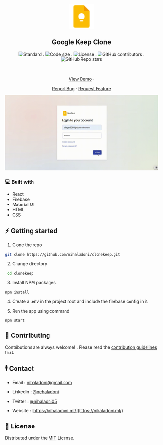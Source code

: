 <!-- PROJECT LOGO -->
<br />
<div align="center">
  <a href="https://github.com/nihaladoni/clonekeep">

<img src="https://raw.githubusercontent.com/nihaladoni/clonekeep/master/src/images/logo.png" alt="Logo" width="80" height="80" />

</a>

<h2 align="center">Google Keep Clone</h2>

<!-- Shields -->
  <div align="center">
    <a href="https://standardjs.com">
      <img src="https://img.shields.io/badge/code%20style-standard-brightgreen.svg?style=flat"
        alt="Standard" />
    </a>
.
    <img src="https://img.shields.io/github/languages/code-size/nihaladoni/clonekeep?style=flat-square" alt="Code size" />
.
    <img src="https://img.shields.io/github/license/nihaladoni/clonekeep?style=flat-square" alt="License" />
.
    <img alt="GitHub contributors" src="https://img.shields.io/github/contributors/nihaladoni/clonekeep?style=flat-square">
.
    <img alt="GitHub Repo stars" src="https://img.shields.io/github/stars/nihaladoni/clonekeep?style=social">

  </div>

  <br />
  <br />
  <p>

<a href="https://clonekeep.netlify.app/">View Demo</a>
·

<a href="https://github.com/nihaladoni/clonekeep/issues">Report Bug</a>
·
<a href="https://github.com/nihaladoni/clonekeep/issues">Request Feature</a>

</p>
</div>

<!-- ABOUT THE PROJECT -->

![clonekeep](https://raw.githubusercontent.com/nihaladoni/cms/main/cloneKeep.gif)

### 💻 Built with

<ul>

  <li>React</li>

  <li>Firebase</li>

  <li>Material UI</li>

  <li>HTML</li>

  <li>CSS</li>

</ul>

<!-- GETTING STARTED -->

## ⚡ Getting started

1. Clone the repo

```sh
git clone https://github.com/nihaladoni/clonekeep.git
```

2. Change directory

```sh
 cd clonekeep
```

3. Install NPM packages

```sh
npm install
```

4. Create a .env in the project root and include the firebase config in it.

5. Run the app using command

```sh
npm start
```

<!-- CONTRIBUTING -->

## 🌟 Contributing

Contributions are always welcome! . Please read the [contribution guidelines](CONTRIBUTING) first.

<!-- CONTACT -->

## 🕴️ Contact

- Email : [nihaladoni@gmail.com](mailto:nihaladoni@gmail.com)

- Linkedin : [@nehaladoni](https://linkedin.com/in/nehaladoni)

- Twitter : [@nihaladni05](https://twitter.com/nihaladni05)

- Website : [https://nihaladoni.ml/](https://nihaladoni.ml/)

<!-- LICENSE -->

## 🔔 License

Distributed under the [MIT](LICENSE) License.
